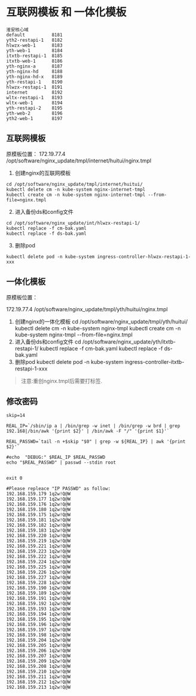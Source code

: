 # 互联网模板 和 一体化模板
```
淮安核心域
default          8181
yth2-restapi-1   8182
hlwzx-web-1      8183
yth-web-1        8184
itxtb-restapi-1  8185
itxtb-web-1      8186
yth-nginx-a      8187
yth-nginx-hd     8188
yth-nginx-hd-x   8189
yth-restapi-1    8190
hlwzx-restapi-1  8191
internet         8192
wltx-restapi-1   8193
wltx-web-1       8194
yth-restapi-2    8195
yth-web-2        8196
yth2-web-1       8197
```
## 互联网模板

原模板位置：
172.19.77.4 /opt/software/nginx_update/tmpl/internet/huitui/nginx.tmpl

1. 创建nginx的互联网模板
```shell
cd /opt/software/nginx_update/tmpl/internet/huitui/
kubectl delete cm -n kube-system nginx-internet-tmpl 
kubectl create cm -n kube-system nginx-internet-tmpl --from-file=nginx.tmpl
```
2. 进入备份ds和config文件
```shell
cd /opt/software/nginx_update/int/hlwzx-restapi-1/
kubectl replace -f cm-bak.yaml 
kubectl replace -f ds-bak.yaml 
```
3. 删除pod
```shell
kubectl delete pod -n kube-system ingress-controller-hlwzx-restapi-1-xxx
```

## 一体化模板

原模板位置：

172.19.77.4 /opt/software/nginx_update/tmpl/yth/huitui/nginx.tmpl 

1. 创建nginx的一体化模板
cd /opt/software/nginx_update/tmpl/yth/huitui/
kubectl delete cm -n kube-system nginx-tmpl 
kubectl create cm -n kube-system nginx-tmpl --from-file=nginx.tmpl
2. 进入备份ds和config文件
cd /opt/software/nginx_update/yth/itxtb-restapi-1/
kubectl replace -f cm-bak.yaml 
kubectl replace -f ds-bak.yaml 
3. 删除pod
kubectl delete pod -n kube-system ingress-controller-itxtb-restapi-1-xxx

> 注意:重创nginx.tmpl后需要打标签.

## 修改密码
```
skip=14

REAL_IP=`/sbin/ip a | /bin/grep -w inet | /bin/grep -w brd | grep 192.168|/bin/awk '{print $2}' | /bin/awk -F "/" '{print $1}'`

REAL_PASSWD=`tail -n +$skip "$0" | grep -w ${REAL_IP} | awk '{print $2}'`

#echo  "DEBUG:" $REAL_IP $REAL_PASSWD
echo "$REAL_PASSWD" | passwd --stdin root


exit 0

#Please repleace "IP PASSWD" as follow:
192.168.159.179	1q2w!Q@W
192.168.159.177	1q2w!Q@W
192.168.159.176	1q2w!Q@W
192.168.159.180	1q2w!Q@W
192.168.159.175	1q2w!Q@W
192.168.159.181	1q2w!Q@W
192.168.159.182	1q2w!Q@W
192.168.159.183	1q2w!Q@W
192.168.159.220	1q2w!Q@W
192.168.159.219	1q2w!Q@W
192.168.159.221	1q2w!Q@W
192.168.159.223	1q2w!Q@W
192.168.159.222	1q2w!Q@W
192.168.159.224	1q2w!Q@W
192.168.159.225	1q2w!Q@W
192.168.159.226	1q2w!Q@W
192.168.159.227	1q2w!Q@W
192.168.159.228	1q2w!Q@W
192.168.159.190	1q2w!Q@W
192.168.159.189	1q2w!Q@W
192.168.159.191	1q2w!Q@W
192.168.159.192	1q2w!Q@W
192.168.159.193	1q2w!Q@W
192.168.159.194	1q2w!Q@W
192.168.159.195	1q2w!Q@W
192.168.159.196	1q2w!Q@W
192.168.159.197	1q2w!Q@W
192.168.159.198	1q2w!Q@W
192.168.159.204	1q2w!Q@W
192.168.159.205	1q2w!Q@W
192.168.159.206	1q2w!Q@W
192.168.159.207	1q2w!Q@W
192.168.159.209	1q2w!Q@W
192.168.159.208	1q2w!Q@W
192.168.159.210	1q2w!Q@W
192.168.159.211	1q2w!Q@W
192.168.159.212	1q2w!Q@W
192.168.159.213	1q2w!Q@W
```

